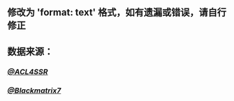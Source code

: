 ## 修改为 'format: text' 格式，如有遗漏或错误，请自行修正

## 数据来源：

### [*@ACL4SSR*](https://github.com/ACL4SSR/ACL4SSR)

### [*@Blackmatrix7*](https://github.com/blackmatrix7/ios_rule_script)

